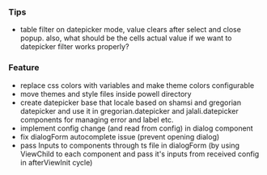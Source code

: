 ### Tips

- table filter on datepicker mode, value clears after select and close popup. also, what should be the cells actual
  value if we want to datepicker filter works properly?

### Feature

- replace css colors with variables and make theme colors configurable
- move themes and style files inside powell directory
- create datepicker base that locale based on shamsi and gregorian datepicker and use it in gregorian.datepicker and jalali.datepicker components for managing error and label etc.
- implement config change (and read from config) in dialog component
- fix dialogForm autocomplete issue (prevent opening dialog)
- pass Inputs to components through ts file in dialogForm (by using ViewChild to each component and pass it's inputs from received config in afterViewInit cycle)
